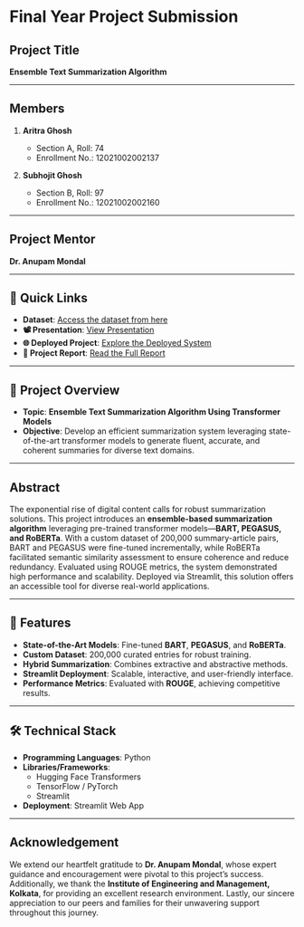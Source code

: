 # **Final Year Project Submission**

## **Project Title**  
**Ensemble Text Summarization Algorithm**

---

## **Members**  
1. **Aritra Ghosh**  
   - Section A, Roll: 74  
   - Enrollment No.: 12021002002137  

2. **Subhojit Ghosh**  
   - Section B, Roll: 97  
   - Enrollment No.: 12021002002160  

---

## **Project Mentor**  
**Dr. Anupam Mondal**  

---

## **🔗 Quick Links**  
- **Dataset**: [Access the dataset from here](https://mega.nz/file/pj8nTZjD#JO5EEfbZ6rinPLGQHNSvfOnrF37fUJu205A-qwqJskQ)
- **📽️ Presentation**: [View Presentation](https://summari-wa22e81.gamma.site/)  
- **🌐 Deployed Project**: [Explore the Deployed System](https://summari.streamlit.app/)  
- **📄 Project Report**: [Read the Full Report](https://github.com/TheCleverIdiott/FYP/blob/main/project_report.pdf)
  
---

## **📂 Project Overview**

- **Topic**: **Ensemble Text Summarization Algorithm Using Transformer Models**  
- **Objective**: Develop an efficient summarization system leveraging state-of-the-art transformer models to generate fluent, accurate, and coherent summaries for diverse text domains.

---

## **Abstract**  
The exponential rise of digital content calls for robust summarization solutions. This project introduces an **ensemble-based summarization algorithm** leveraging pre-trained transformer models—**BART, PEGASUS, and RoBERTa**. With a custom dataset of 200,000 summary-article pairs, BART and PEGASUS were fine-tuned incrementally, while RoBERTa facilitated semantic similarity assessment to ensure coherence and reduce redundancy. Evaluated using ROUGE metrics, the system demonstrated high performance and scalability. Deployed via Streamlit, this solution offers an accessible tool for diverse real-world applications.

---

## **🚀 Features**
- **State-of-the-Art Models**: Fine-tuned **BART**, **PEGASUS**, and **RoBERTa**.
- **Custom Dataset**: 200,000 curated entries for robust training.
- **Hybrid Summarization**: Combines extractive and abstractive methods.
- **Streamlit Deployment**: Scalable, interactive, and user-friendly interface.
- **Performance Metrics**: Evaluated with **ROUGE**, achieving competitive results.

---

## **🛠️ Technical Stack**
- **Programming Languages**: Python  
- **Libraries/Frameworks**:  
  - Hugging Face Transformers  
  - TensorFlow / PyTorch  
  - Streamlit  
- **Deployment**: Streamlit Web App  

---

## **Acknowledgement**  
We extend our heartfelt gratitude to **Dr. Anupam Mondal**, whose expert guidance and encouragement were pivotal to this project’s success. Additionally, we thank the **Institute of Engineering and Management, Kolkata**, for providing an excellent research environment. Lastly, our sincere appreciation to our peers and families for their unwavering support throughout this journey.
